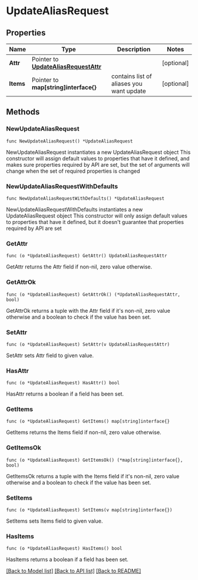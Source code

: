# UpdateAliasRequest

## Properties

Name | Type | Description | Notes
------------ | ------------- | ------------- | -------------
**Attr** | Pointer to [**UpdateAliasRequestAttr**](UpdateAliasRequestAttr.md) |  | [optional] 
**Items** | Pointer to **map[string]interface{}** | contains list of aliases you want update | [optional] 

## Methods

### NewUpdateAliasRequest

`func NewUpdateAliasRequest() *UpdateAliasRequest`

NewUpdateAliasRequest instantiates a new UpdateAliasRequest object
This constructor will assign default values to properties that have it defined,
and makes sure properties required by API are set, but the set of arguments
will change when the set of required properties is changed

### NewUpdateAliasRequestWithDefaults

`func NewUpdateAliasRequestWithDefaults() *UpdateAliasRequest`

NewUpdateAliasRequestWithDefaults instantiates a new UpdateAliasRequest object
This constructor will only assign default values to properties that have it defined,
but it doesn't guarantee that properties required by API are set

### GetAttr

`func (o *UpdateAliasRequest) GetAttr() UpdateAliasRequestAttr`

GetAttr returns the Attr field if non-nil, zero value otherwise.

### GetAttrOk

`func (o *UpdateAliasRequest) GetAttrOk() (*UpdateAliasRequestAttr, bool)`

GetAttrOk returns a tuple with the Attr field if it's non-nil, zero value otherwise
and a boolean to check if the value has been set.

### SetAttr

`func (o *UpdateAliasRequest) SetAttr(v UpdateAliasRequestAttr)`

SetAttr sets Attr field to given value.

### HasAttr

`func (o *UpdateAliasRequest) HasAttr() bool`

HasAttr returns a boolean if a field has been set.

### GetItems

`func (o *UpdateAliasRequest) GetItems() map[string]interface{}`

GetItems returns the Items field if non-nil, zero value otherwise.

### GetItemsOk

`func (o *UpdateAliasRequest) GetItemsOk() (*map[string]interface{}, bool)`

GetItemsOk returns a tuple with the Items field if it's non-nil, zero value otherwise
and a boolean to check if the value has been set.

### SetItems

`func (o *UpdateAliasRequest) SetItems(v map[string]interface{})`

SetItems sets Items field to given value.

### HasItems

`func (o *UpdateAliasRequest) HasItems() bool`

HasItems returns a boolean if a field has been set.


[[Back to Model list]](../README.md#documentation-for-models) [[Back to API list]](../README.md#documentation-for-api-endpoints) [[Back to README]](../README.md)



